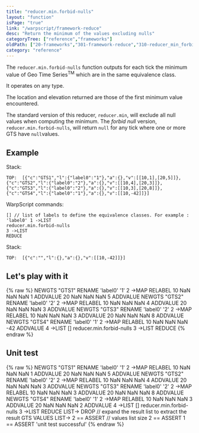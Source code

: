 ```yaml
---
title: "reducer.min.forbid-nulls"
layout: "function"
isPage: "true"
link: "/warpscript/framework-reduce"
desc: "Return the minimum of the values excluding nulls"
categoryTree: ["reference","frameworks"]
oldPath: ["20-frameworks","301-framework-reduce","310-reducer_min_forbid-nulls.html.md"]
category: "reference"
---
```

 

The `reducer.min.forbid-nulls` function outputs for each tick the minimum value of Geo Time Series<sup>TM</sup> which are in the same equivalence class.

It operates on any type.

The location and elevation returned are those of the first minimum value encountered.

The standard version of this reducer, `reducer.min`, will exclude all null values when computing the minimum.
The *forbid null* version, `reducer.min.forbid-nulls`, will return `null` for any tick where one or more GTS have `null`values.

## Example ##

Stack:

    TOP:  [{"c":"GTS1","l":{"label0":"1"},"a":{},"v":[[10,1],[20,5]]},{"c":"GTS2","l":{"label0":"2"},"a":{},"v":[[10,4],[20,3]]}, {"c":"GTS3","l":{"label0":"2"},"a":{},"v":[[10,3],[20,8]]},{"c":"GTS4","l":{"label0":"1"},"a":{},"v":[[10,-42]]}]

WarpScript commands:

    [] // list of labels to define the equivalence classes. For example : 'label0' 1 ->LIST
    reducer.min.forbid-nulls
    3 ->LIST
    REDUCE

Stack: 

    TOP:  [{"c":"","l":{},"a":{},"v":[[10,-42]]}]

## Let's play with it ##

{% raw %}
<warp10-warpscript-widget>NEWGTS "GTS1" RENAME 
'label0' '1' 2 ->MAP RELABEL
10 NaN NaN NaN 1 ADDVALUE
20 NaN NaN NaN 5 ADDVALUE
NEWGTS "GTS2" RENAME 
'label0' '2' 2 ->MAP RELABEL
10 NaN NaN NaN 4 ADDVALUE
20 NaN NaN NaN 3 ADDVALUE
NEWGTS "GTS3" RENAME 
'label0' '2' 2 ->MAP RELABEL
10 NaN NaN NaN 3 ADDVALUE
20 NaN NaN NaN 8 ADDVALUE
NEWGTS "GTS4" RENAME 
'label0' '1' 2 ->MAP RELABEL
10 NaN NaN NaN -42 ADDVALUE
4 ->LIST
[]
reducer.min.forbid-nulls
3 ->LIST
REDUCE
</warp10-warpscript-widget>
{% endraw %}    


## Unit test ##

{% raw %}
<warp10-warpscript-widget>NEWGTS "GTS1" RENAME 
'label0' '1' 2 ->MAP RELABEL
10 NaN NaN NaN 1 ADDVALUE
20 NaN NaN NaN 5 ADDVALUE
NEWGTS "GTS2" RENAME 
'label0' '2' 2 ->MAP RELABEL
10 NaN NaN NaN 4 ADDVALUE
20 NaN NaN NaN 3 ADDVALUE
NEWGTS "GTS3" RENAME 
'label0' '2' 2 ->MAP RELABEL
10 NaN NaN NaN 3 ADDVALUE
20 NaN NaN NaN 8 ADDVALUE
NEWGTS "GTS4" RENAME 
'label0' '1' 2 ->MAP RELABEL
10 NaN NaN NaN 3 ADDVALUE
20 NaN NaN NaN 2 ADDVALUE
4 ->LIST
[]
reducer.min.forbid-nulls
3 ->LIST
REDUCE
LIST-> DROP   // expand the result list to extract the result GTS
VALUES LIST-> 
2 == ASSERT   // values list size
2 == ASSERT
1 == ASSERT
'unit test successful'
</warp10-warpscript-widget>
{% endraw %}        

